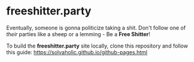 # freeshitter.party
Eventually, someone is gonna politicize taking a shit. Don't follow one of _their_ parties like a sheep or a lemming - Be a **Free Shitter**!

To build the **freeshitter.party** site locally, clone this repository and follow this guide:
<https://solvaholic.github.io/github-pages.html>
